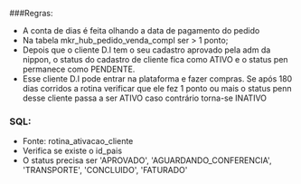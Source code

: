 ###Regras:
- A conta de dias é feita olhando a data de pagamento do pedido
- Na tabela mkr_hub_pedido_venda_compl ser > 1 ponto;
- Depois que o cliente D.I  tem o seu cadastro aprovado pela adm da nippon, o status do cadastro de cliente fica como ATIVO e o status pen permanece como PENDENTE.
- Esse cliente D.I pode entrar na plataforma e fazer compras. Se após 180 dias corridos a rotina verificar que ele fez 1 ponto ou mais o status penn desse cliente passa a ser ATIVO caso contrário torna-se INATIVO


### SQL:
- Fonte: rotina_ativacao_cliente
- Verifica se existe o id_pais
- O status precisa ser 'APROVADO', 'AGUARDANDO_CONFERENCIA', 'TRANSPORTE', 'CONCLUIDO', 'FATURADO'